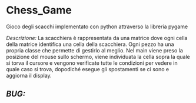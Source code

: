 # Chess_Game
Gioco degli scacchi implementato con python attraverso la libreria pygame

*Descrizione:*
    La scacchiera è rappresentata da una matrice dove ogni cella della matrice identifica una cella della scacchiera.
    Ogni pezzo ha una propria classe che permette di gestirlo al meglio.
    Nel main viene preso la posizione del mouse sullo schermo, viene individuata la cella sopra la quale si torva il cursore e vengono verificate tutte le condizioni per vedere in quale caso si trova, dopodiché esegue gli spostamenti se ci sono e aggiorna il display.

*BUG:*
 -
